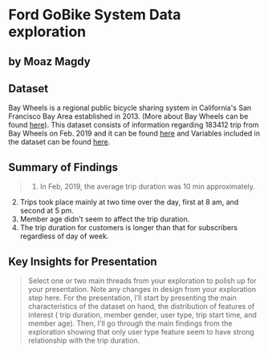 # Ford GoBike System Data exploration
## by Moaz Magdy


## Dataset
Bay Wheels is a regional public bicycle sharing system in California's San Francisco Bay Area established in 2013. (More about Bay Wheels can be found [here](https://en.wikipedia.org/wiki/Bay_Wheels)). 
This dataset consists of information regarding 183412 trip from Bay Wheels on Feb. 2019 and it can be found [here](https://s3.amazonaws.com/baywheels-data/index.html) and Variables included in the dataset can be found [here](https://www.lyft.com/bikes/bay-wheels/system-data).

## Summary of Findings

> 1. In Feb, 2019, the average trip duration was 10 min approximately.
  2. Trips took place mainly at two time over the day, first at 8 am, and second at 5 pm.
  3. Member age didn't seem to affect the trip duration.
  4. The trip duration for customers is longer than that for subscribers regardless of day of week.


## Key Insights for Presentation

> Select one or two main threads from your exploration to polish up for your presentation. Note any changes in design from your exploration step here.
For the presentation, I'll start by presenting the main characteristics of the dataset on hand, the distribution of features of interest ( trip duration, member gender, user type, trip start time, and member age). Then, I'll go through the main findings from the exploration showing that only user type feature seem to have strong relationship with the trip duration.